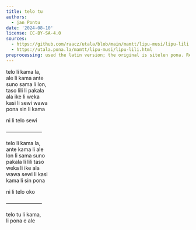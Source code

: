 ```yaml
---
title: telo tu
authors:
  - jan Pontu
date: '2024-08-10'
license: CC-BY-SA-4.0
sources:
  - https://github.com/raacz/utala/blob/main/mamtt/lipu-musi/lipu-lili.md
  - https://utala.pona.la/mamtt/lipu-musi/lipu-lili.html
preprocessing: used the latin version; the original is sitelen pona. Replaced html with markdown.
---
```


telo li kama la,  
ale li kama ante  
suno sama li lon,  
taso lili li pakala  
ala ike li weka  
kasi li sewi wawa  
pona sin li kama

ni li telo sewi

———————

telo li kama la,  
ante kama li ale  
lon li sama suno  
pakala li lili taso  
weka li ike ala  
wawa sewi li kasi  
kama li sin pona

ni li telo oko

———————

telo tu li kama,  
li pona e ale
